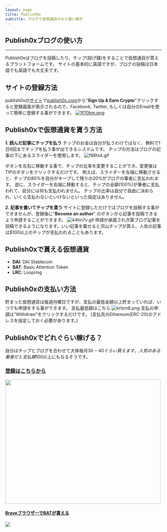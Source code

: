 ```yaml
---
layout: page
title: Publish0x
subtitle: ブログで仮想通貨のお小遣い稼ぎ
---
```


<!-- publish0x guide articles -->
<h2>Publish0xブログの使い方</h2><hr/>

Publish0xはブログを投稿したり、チップ(投げ銭)をすることで仮想通貨が貰えるプラットフォームです。
サイトの基本的に英語ですが、ブログの投稿は日本語でも英語でも大丈夫です。

## サイトの登録方法
publish0xの[サイト](https://www.publish0x.com?a=4zbqpvkapr)で[publish0x.com](https://www.publish0x.com?a=4zbqpvkapr)から"**Sign Up & Earn Crypto**"クリックすると登録画面が表示されるので、Facebook, Twitter, もしくは自分のEmailを使って簡単に登録する事ができます。
[![1f70hm.png](https://img.esteem.app/1f70hm.png)](https://www.publish0x.com?a=4zbqpvkapr)

## Publish0xで仮想通貨を貰う方法
**1. 読んだ記事にチップを払う**
チップのお金は自分が払うわけではなく、無料で1日6回までチップを払う事が出できるシステムです。
チップの方法はブログの記事の下にあるスライダーを使用します。
![f86ts4.gif](https://img.esteem.app/f86ts4.gif)

ボタンを左右に移動する事で、チップの比率を変更することができ、変更後はTIPのボタンをクリックするだけです。
例えば、スライダーを左端に移動させると、チップの80%を自分がキープして残りの20%がブログの筆者に支払われます。
逆に、スライダーを右端に移動すると、チップの全額(100%)が筆者に支払われて、自分には何も支払われません。
チップの比率は自分で自由に決められ、いくら支払わないといけないといった指定はありません。

**2. 記事を書いてチップを貰う**
サイトに登録しただけではブログを投稿する事ができませんが、登録後に"**Become an author**" のボタンから記事を投稿できるよう申請することができます。
![44hn7v.gif](https://img.esteem.app/44hn7v.gif)
申請が承諾され次第ブログ記事を投稿できるようになります。いい記事を載せると沢山チップが貰え、人気の記事は$100以上のチップが支払われることもあります。

## Publish0xで貰える仮想通貨
* **DAI**: DAI Stablecoin
* **BAT**: Basic Attention Token
* **LRC**: Loopring

## Publish0xの支払い方法
貯まった仮想通貨は毎週月曜日ですが、支払の最低金額以上貯まっていれば、いつでも申請をする事ができます。
支払最低額はこちら
![krlzm8.png](https://img.esteem.app/krlzm8.png)
支払の申請は"Withdraw"をクリックするだけです。
(支払先のEthereum(ERC-20)のアドレスを設定しておく必要があります。)

## Publish0xでどれぐらい稼げる？
自分はチップとブログを合わせて大体毎月$30-40ぐらい貰えます。
人気のある著者だと支払額$100以上にもなるそうです。

### [登録はこちらから](https://www.publish0x.com?a=4zbqpvkapr)<br>
<a href="https://www.publish0x.com?a=4zbqpvkapr"><img src="https://cdn.publish0x.com/prod/fs/images/75425e607cd9ff251d99c25f84e8ddd619748029fcb4e5f4b5b754b0b1d527e0.png" width="500" height="400" /></a><br>

#### [BraveブラウザーでBATが貰える](https://brave.com/tom170)<br>
[<img src="https://img.esteem.app/be00j8.png">](https://brave.com/tom170)
